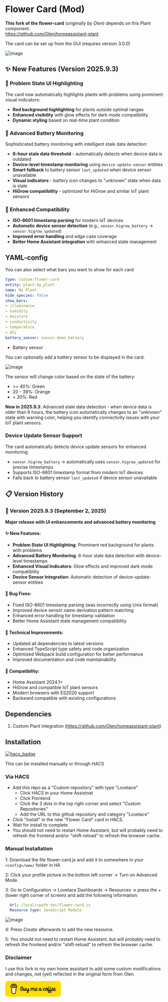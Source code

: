 # Flower Card (Mod)

**This fork of the flower-card** (_originally by Olen_) depends on this Plant component:  
https://github.com/Olen/homeassistant-plant

The card can be set up from the GUI (requires version 3.0.0)

![image](https://github.com/Olen/lovelace-flower-card/assets/203184/a31ad564-9458-41b4-9c1f-9da13f84f2ae)

## ✨ New Features (Version 2025.9.3)

### 🎨 Problem State UI Highlighting
The card now automatically highlights plants with problems using prominent visual indicators:
- **Red background highlighting** for plants outside optimal ranges
- **Enhanced visibility** with glow effects for dark mode compatibility
- **Dynamic styling** based on real-time plant condition

### 🔋 Advanced Battery Monitoring
Sophisticated battery monitoring with intelligent stale data detection:
- **6-hour stale data threshold** - automatically detects when device data is outdated
- **Device-level timestamp monitoring** using `device-update-sensor` entities
- **Smart fallback** to battery sensor `last_updated` when device sensor unavailable
- **Visual indicators** - battery icon changes to "unknown" state when data is stale
- **HiGrow compatibility** - optimized for HiGrow and similar IoT plant sensors

### 🔧 Enhanced Compatibility
- **ISO-8601 timestamp parsing** for modern IoT devices
- **Automatic device sensor detection** (e.g., `sensor.higrow_battery` → `sensor.higrow_updated`)
- **Improved error handling** and edge case coverage
- **Better Home Assistant integration** with enhanced state management

## YAML-config
You can also select what bars you want to show for each card

```yaml
type: custom:flower-card
entity: plant.my_plant
name: My Plant
hide_species: false
show_bars:
- illuminance
- humidity
- moisture
- conductivity
- temperature
- dli
battery_sensor: sensor.demo_battery
```
* Battery sensor

You can optionally add a battery sensor to be displayed in the card.

![image](https://user-images.githubusercontent.com/203184/190199923-6060efbf-7306-49e5-bbc4-26dc922d3180.png)

The sensor will change color based on the state of the battery:
* &gt;= 40%: Green
* 20 - 39%: Orange
* < 20%: Red

**New in 2025.9.3**: Advanced stale data detection - when device data is older than 6 hours, the battery icon automatically changes to an "unknown" state with warning color, helping you identify connectivity issues with your IoT plant sensors.

### Device Update Sensor Support
The card automatically detects device update sensors for enhanced monitoring:
- `sensor.higrow_battery` → automatically uses `sensor.higrow_updated` for precise timestamps
- Supports ISO-8601 timestamp format from modern IoT devices
- Falls back to battery sensor `last_updated` if device sensor unavailable

## 📋 Version History

### 🎉 Version 2025.9.3 (September 2, 2025)
**Major release with UI enhancements and advanced battery monitoring**

#### ✨ New Features:
- **Problem State UI Highlighting**: Prominent red background for plants with problems
- **Advanced Battery Monitoring**: 6-hour stale data detection with device-level timestamps
- **Enhanced Visual Indicators**: Glow effects and improved dark mode compatibility
- **Device Sensor Integration**: Automatic detection of device-update-sensor entities

#### 🐛 Bug Fixes:
- Fixed ISO-8601 timestamp parsing (was incorrectly using Unix format)
- Improved device sensor name derivation pattern matching
- Enhanced error handling for timestamp validation
- Better Home Assistant state management compatibility

#### 🔧 Technical Improvements:
- Updated all dependencies to latest versions
- Enhanced TypeScript type safety and code organization
- Optimized Webpack build configuration for better performance
- Improved documentation and code maintainability

#### 🎯 Compatibility:
- Home Assistant 2024.1+
- HiGrow and compatible IoT plant sensors
- Modern browsers with ES2020 support
- Backward compatible with existing configurations

## Dependencies
1. Custom Plant integration (https://github.com/Olen/homeassistant-plant)

## Installation
[![hacs_badge](https://img.shields.io/badge/HACS-Custom-41BDF5.svg?style=for-the-badge)](https://github.com/hacs/integration)

This can be installed manually or through HACS
### Via HACS
* Add this repo as a "Custom repository" with type "Lovelace"
  * Click HACS in your Home Assistnat
  * Click Frontend
  * Click the 3 dots in the top right corner and select "Custom Repositories"
  * Add the URL to this github repository and category "Lovelace"
* Click "Install" in the new "Flower Card" card in HACS.
* Wait for install to complete
* You should not need to restart Home Assistant, but will probably need to refresh the frontend and/or "shift-reload" to refresh the browser cache.

### Manual Installation
1: Download the file flower-card.js and add it to somewhere in your `<config>/www/` folder in HA 
 
2: Click your profile picture in the bottom left corner -> Turn on Advanced Mode.
 
3: Go to Configuration -> Lovelace Dashboards -> Resources -> press the + (lower right corner of screen) and add the following information:

```yaml
  Url: /local/<path to>/flower-card.js
  Resource type: JavaScript Module
```
![image](https://user-images.githubusercontent.com/45675902/80322223-ebd41880-8823-11ea-992d-7070d4197f8b.png)

4: Press *Create* afterwards to add the new resource.

5: You should not need to restart Home Assistant, but will probably need to refresh the frontend and/or "shift-reload" to refresh the browser cache.


### Disclaimer
I use this fork in my own home assistant to add some custom modifications and changes, not (yet) reflected in the original form from Olen.

<a href="https://www.buymeacoffee.com/cybdis" target="_blank">
  <img src="https://raw.githubusercontent.com/CybDis/CybDis/main/bmc-yellow-button.png" height="50px"/></a>

